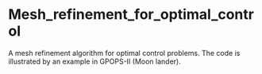 # Mesh_refinement_for_optimal_control
A mesh refinement algorithm for optimal control problems. The code is illustrated by an example in GPOPS-II (Moon lander).
